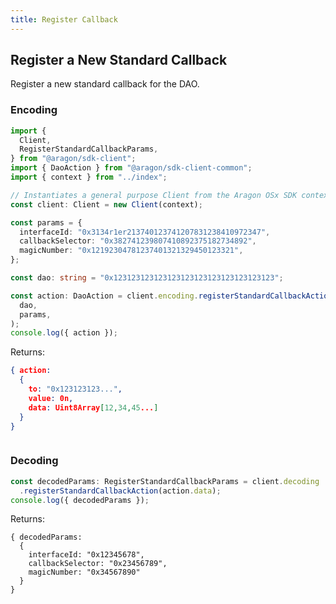 ```yaml
---
title: Register Callback
---
```


## Register a New Standard Callback

Register a new standard callback for the DAO.

### Encoding

```ts
import {
  Client,
  RegisterStandardCallbackParams,
} from "@aragon/sdk-client";
import { DaoAction } from "@aragon/sdk-client-common";
import { context } from "../index";

// Instantiates a general purpose Client from the Aragon OSx SDK context.
const client: Client = new Client(context);

const params = {
  interfaceId: "0x3134r1er213740123741207831238410972347",
  callbackSelector: "0x382741239807410892375182734892",
  magicNumber: "0x12192304781237401321329450123321",
};

const dao: string = "0x123123123123123123123123123123123123";

const action: DaoAction = client.encoding.registerStandardCallbackAction(
  dao,
  params,
);
console.log({ action });
```


Returns:

```json
{ action:
  {
    to: "0x123123123...",
    value: 0n,
    data: Uint8Array[12,34,45...]
  }
}
```

```ts

```


### Decoding

```ts
const decodedParams: RegisterStandardCallbackParams = client.decoding
  .registerStandardCallbackAction(action.data);
console.log({ decodedParams });
```


Returns:

```
{ decodedParams:
  {
    interfaceId: "0x12345678",
    callbackSelector: "0x23456789",
    magicNumber: "0x34567890"
  }
}
```